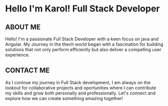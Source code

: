 # Hello I'm Karol! Full Stack Developer
## ABOUT ME 
Hello! I'm a passionate Full Stack Developer with a keen focus on java and Angular. My Journey in the thech world began with a fascination for building solutions that not only perform efficiently but also deliver a compelling user experience.

## CONTACT ME
As I coninue my journey in Full Stack  development, I am always on the lookout for collaborative projects and oportunities where I can contribute my skills and grow both personally and professionally. Let's connect and explore how we can create something amazing together!
